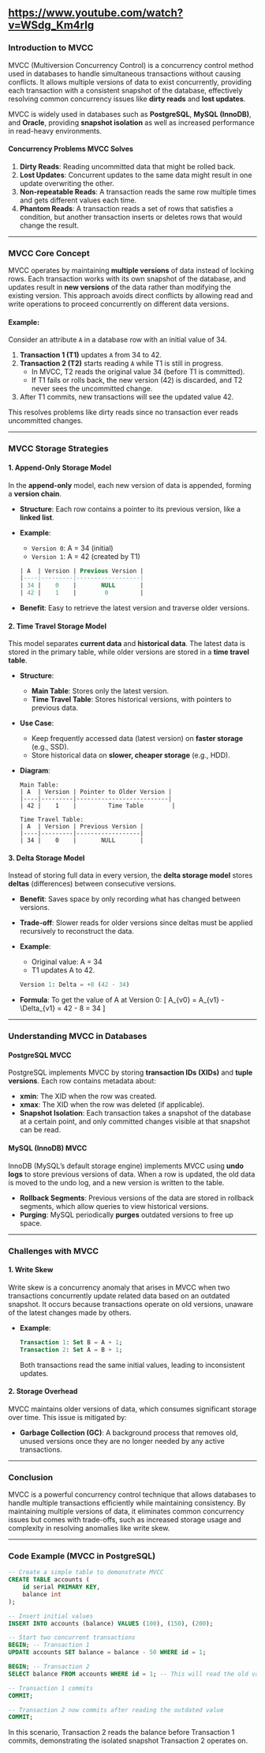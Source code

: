 https://www.youtube.com/watch?v=WSdg_Km4rIg
---
### **Introduction to MVCC**
MVCC (Multiversion Concurrency Control) is a concurrency control method used in databases to handle simultaneous transactions without causing conflicts. It allows multiple versions of data to exist concurrently, providing each transaction with a consistent snapshot of the database, effectively resolving common concurrency issues like **dirty reads** and **lost updates**.

MVCC is widely used in databases such as **PostgreSQL**, **MySQL (InnoDB)**, and **Oracle**, providing **snapshot isolation** as well as increased performance in read-heavy environments.

#### **Concurrency Problems MVCC Solves**
1. **Dirty Reads**: Reading uncommitted data that might be rolled back.
2. **Lost Updates**: Concurrent updates to the same data might result in one update overwriting the other.
3. **Non-repeatable Reads**: A transaction reads the same row multiple times and gets different values each time.
4. **Phantom Reads**: A transaction reads a set of rows that satisfies a condition, but another transaction inserts or deletes rows that would change the result.

---

### **MVCC Core Concept**
MVCC operates by maintaining **multiple versions** of data instead of locking rows. Each transaction works with its own snapshot of the database, and updates result in **new versions** of the data rather than modifying the existing version. This approach avoids direct conflicts by allowing read and write operations to proceed concurrently on different data versions.

#### **Example:**
Consider an attribute `A` in a database row with an initial value of 34.

1. **Transaction 1 (T1)** updates `A` from 34 to 42.
2. **Transaction 2 (T2)** starts reading `A` while T1 is still in progress.
   - In MVCC, T2 reads the original value 34 (before T1 is committed).
   - If T1 fails or rolls back, the new version (42) is discarded, and T2 never sees the uncommitted change.
3. After T1 commits, new transactions will see the updated value 42.

This resolves problems like dirty reads since no transaction ever reads uncommitted changes.

---

### **MVCC Storage Strategies**

#### **1. Append-Only Storage Model**
In the **append-only** model, each new version of data is appended, forming a **version chain**.

- **Structure**: Each row contains a pointer to its previous version, like a **linked list**.
- **Example**:
  - `Version 0`: A = 34 (initial)
  - `Version 1`: A = 42 (created by T1)
  
  ```sql
  | A  | Version | Previous Version |
  |----|---------|------------------|
  | 34 |    0    |       NULL       |
  | 42 |    1    |        0         |
  ```

- **Benefit**: Easy to retrieve the latest version and traverse older versions.

#### **2. Time Travel Storage Model**
This model separates **current data** and **historical data**. The latest data is stored in the primary table, while older versions are stored in a **time travel table**.

- **Structure**:
  - **Main Table**: Stores only the latest version.
  - **Time Travel Table**: Stores historical versions, with pointers to previous data.

- **Use Case**:
  - Keep frequently accessed data (latest version) on **faster storage** (e.g., SSD).
  - Store historical data on **slower, cheaper storage** (e.g., HDD).

- **Diagram**:
  ```
  Main Table:
  | A  | Version | Pointer to Older Version |
  |----|---------|--------------------------|
  | 42 |    1    |         Time Table        |
  
  Time Travel Table:
  | A  | Version | Previous Version |
  |----|---------|------------------|
  | 34 |    0    |       NULL       |
  ```

#### **3. Delta Storage Model**
Instead of storing full data in every version, the **delta storage model** stores **deltas** (differences) between consecutive versions.

- **Benefit**: Saves space by only recording what has changed between versions.
- **Trade-off**: Slower reads for older versions since deltas must be applied recursively to reconstruct the data.

- **Example**:
  - Original value: A = 34
  - T1 updates A to 42.
  
  ```sql
  Version 1: Delta = +8 (42 - 34)
  ```

- **Formula**:
  To get the value of A at Version 0:
  \[
  A_{v0} = A_{v1} - \Delta_{v1} = 42 - 8 = 34
  \]

---

### **Understanding MVCC in Databases**

#### **PostgreSQL MVCC**
PostgreSQL implements MVCC by storing **transaction IDs (XIDs)** and **tuple versions**. Each row contains metadata about:
- **xmin**: The XID when the row was created.
- **xmax**: The XID when the row was deleted (if applicable).
- **Snapshot Isolation**: Each transaction takes a snapshot of the database at a certain point, and only committed changes visible at that snapshot can be read.

#### **MySQL (InnoDB) MVCC**
InnoDB (MySQL’s default storage engine) implements MVCC using **undo logs** to store previous versions of data. When a row is updated, the old data is moved to the undo log, and a new version is written to the table.

- **Rollback Segments**: Previous versions of the data are stored in rollback segments, which allow queries to view historical versions.
- **Purging**: MySQL periodically **purges** outdated versions to free up space.

---

### **Challenges with MVCC**

#### **1. Write Skew**
Write skew is a concurrency anomaly that arises in MVCC when two transactions concurrently update related data based on an outdated snapshot. It occurs because transactions operate on old versions, unaware of the latest changes made by others.

- **Example**:
  ```sql
  Transaction 1: Set B = A + 1;
  Transaction 2: Set A = B + 1;
  ```
  Both transactions read the same initial values, leading to inconsistent updates.

#### **2. Storage Overhead**
MVCC maintains older versions of data, which consumes significant storage over time. This issue is mitigated by:
- **Garbage Collection (GC)**: A background process that removes old, unused versions once they are no longer needed by any active transactions.

---

### **Conclusion**
MVCC is a powerful concurrency control technique that allows databases to handle multiple transactions efficiently while maintaining consistency. By maintaining multiple versions of data, it eliminates common concurrency issues but comes with trade-offs, such as increased storage usage and complexity in resolving anomalies like write skew.

---

### **Code Example (MVCC in PostgreSQL)**

```sql
-- Create a simple table to demonstrate MVCC
CREATE TABLE accounts (
    id serial PRIMARY KEY,
    balance int
);

-- Insert initial values
INSERT INTO accounts (balance) VALUES (100), (150), (200);

-- Start two concurrent transactions
BEGIN; -- Transaction 1
UPDATE accounts SET balance = balance - 50 WHERE id = 1;

BEGIN; -- Transaction 2
SELECT balance FROM accounts WHERE id = 1; -- This will read the old value

-- Transaction 1 commits
COMMIT;

-- Transaction 2 now commits after reading the outdated value
COMMIT;
```

In this scenario, Transaction 2 reads the balance before Transaction 1 commits, demonstrating the isolated snapshot Transaction 2 operates on.

